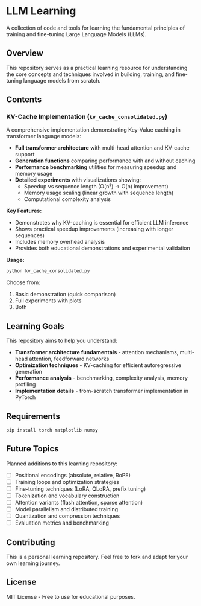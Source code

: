 # LLM Learning

A collection of code and tools for learning the fundamental principles of training and fine-tuning Large Language Models (LLMs).

## Overview

This repository serves as a practical learning resource for understanding the core concepts and techniques involved in building, training, and fine-tuning language models from scratch.

## Contents

### KV-Cache Implementation (`kv_cache_consolidated.py`)

A comprehensive implementation demonstrating Key-Value caching in transformer language models:

- **Full transformer architecture** with multi-head attention and KV-cache support
- **Generation functions** comparing performance with and without caching
- **Performance benchmarking** utilities for measuring speedup and memory usage
- **Detailed experiments** with visualizations showing:
  - Speedup vs sequence length (O(n²) → O(n) improvement)
  - Memory usage scaling (linear growth with sequence length)
  - Computational complexity analysis

**Key Features:**
- Demonstrates why KV-caching is essential for efficient LLM inference
- Shows practical speedup improvements (increasing with longer sequences)
- Includes memory overhead analysis
- Provides both educational demonstrations and experimental validation

**Usage:**
```bash
python kv_cache_consolidated.py
```

Choose from:
1. Basic demonstration (quick comparison)
2. Full experiments with plots
3. Both

## Learning Goals

This repository aims to help you understand:

- **Transformer architecture fundamentals** - attention mechanisms, multi-head attention, feedforward networks
- **Optimization techniques** - KV-caching for efficient autoregressive generation
- **Performance analysis** - benchmarking, complexity analysis, memory profiling
- **Implementation details** - from-scratch transformer implementation in PyTorch

## Requirements

```bash
pip install torch matplotlib numpy
```

## Future Topics

Planned additions to this learning repository:

- [ ] Positional encodings (absolute, relative, RoPE)
- [ ] Training loops and optimization strategies
- [ ] Fine-tuning techniques (LoRA, QLoRA, prefix tuning)
- [ ] Tokenization and vocabulary construction
- [ ] Attention variants (flash attention, sparse attention)
- [ ] Model parallelism and distributed training
- [ ] Quantization and compression techniques
- [ ] Evaluation metrics and benchmarking

## Contributing

This is a personal learning repository. Feel free to fork and adapt for your own learning journey.

## License

MIT License - Free to use for educational purposes.

